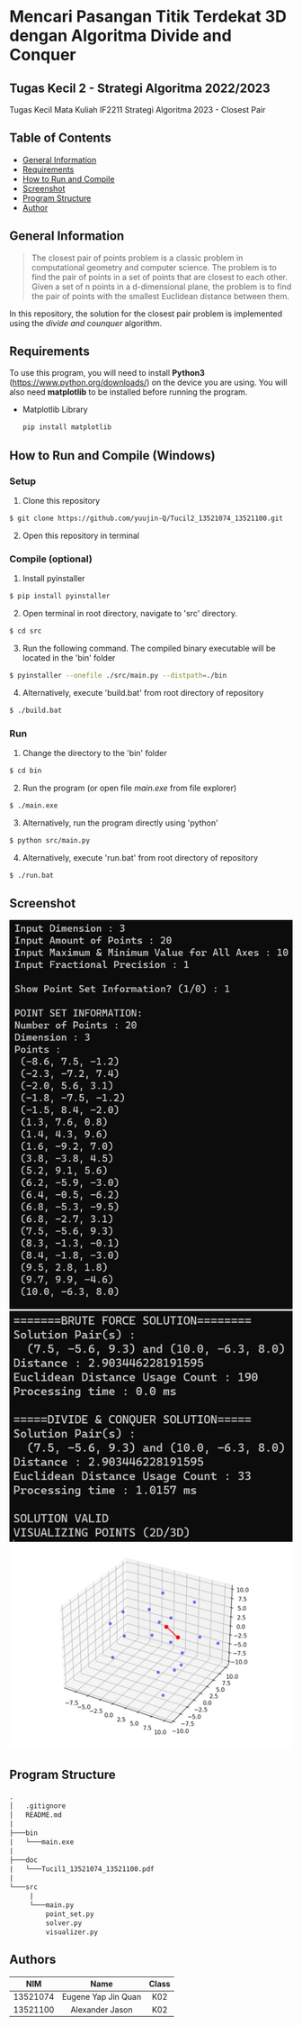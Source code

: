 # Mencari Pasangan Titik Terdekat 3D dengan Algoritma Divide and Conquer
## Tugas Kecil 2 - Strategi Algoritma 2022/2023
Tugas Kecil Mata Kuliah IF2211 Strategi Algoritma 2023 - Closest Pair

## **Table of Contents**
* [General Information](#general-information)
* [Requirements](#requirements)
* [How to Run and Compile](#how-to-run-and-compile)
* [Screenshot](#screenshot)
* [Program Structure](#program-structure)
* [Author](#author)

## **General Information**
>The closest pair of points problem is a classic problem in computational geometry and computer science. The problem is to find the pair of points in a set of points that are closest to each other. Given a set of n points in a d-dimensional plane, the problem is to find the pair of points with the smallest Euclidean distance between them.


In this repository, the solution for the closest pair problem is implemented using the *divide and counquer* algorithm.

## **Requirements**
To use this program, you will need to install **Python3** (https://www.python.org/downloads/) on the device you are using. You will also need **matplotlib** to be installed before running the program.
* Matplotlib Library
  ```sh
  pip install matplotlib
  ```
## **How to Run and Compile (Windows)**
### **Setup**
1. Clone this repository <br>
```sh 
$ git clone https://github.com/yuujin-Q/Tucil2_13521074_13521100.git
```
2. Open this repository in terminal
### **Compile (optional)**

1. Install pyinstaller <br>
```sh
$ pip install pyinstaller
```
2. Open terminal in root directory, navigate to 'src' directory. <br>
```sh
$ cd src
```
3. Run the following command. The compiled binary executable will be located in the 'bin' folder <br>
```sh
$ pyinstaller --onefile ./src/main.py --distpath=./bin
```
4. Alternatively, execute 'build.bat' from root directory of repository
```sh
$ ./build.bat
```
### **Run**
1. Change the directory to the 'bin' folder <br>
```sh 
$ cd bin
```

2. Run the program (or open file *main.exe* from file explorer)<br>
```sh 
$ ./main.exe
```

3. Alternatively, run the program directly using 'python' <br>
```sh
$ python src/main.py
```
4. Alternatively, execute 'run.bat' from root directory of repository <br>
```sh
$ ./run.bat
```


## **Screenshot**

<img src="doc/home1.jpg"> 
<img src="doc/home2.jpg"> 
<img src="doc/fig.jpg"> 


## **Program Structure**
```
.
│   .gitignore
│   README.md
|
├───bin
|   └───main.exe
|
├───doc
|   └───Tucil1_13521074_13521100.pdf
|
└───src
     |
     └───main.py
         point_set.py
         solver.py
         visualizer.py

```

## **Authors**

| **NIM**  |       **Name**        | **Class**  |       
| :------: | :-------------------: | :------:   | 
| 13521074 |    Eugene Yap Jin Quan    | K02
| 13521100 |    Alexander Jason    | K02

